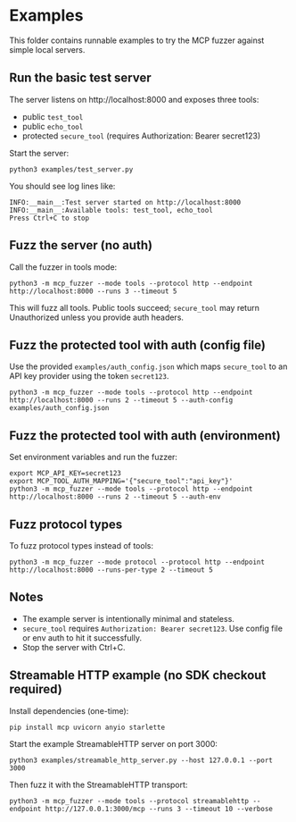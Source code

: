 Examples
========

This folder contains runnable examples to try the MCP fuzzer against simple local servers.

Run the basic test server
-------------------------

The server listens on http://localhost:8000 and exposes three tools:

- public `test_tool`
- public `echo_tool`
- protected `secure_tool` (requires Authorization: Bearer secret123)

Start the server:

```
python3 examples/test_server.py
```

You should see log lines like:

```
INFO:__main__:Test server started on http://localhost:8000
INFO:__main__:Available tools: test_tool, echo_tool
Press Ctrl+C to stop
```

Fuzz the server (no auth)
------------------------

Call the fuzzer in tools mode:

```
python3 -m mcp_fuzzer --mode tools --protocol http --endpoint http://localhost:8000 --runs 3 --timeout 5
```

This will fuzz all tools. Public tools succeed; `secure_tool` may return Unauthorized unless you provide auth headers.

Fuzz the protected tool with auth (config file)
----------------------------------------------

Use the provided `examples/auth_config.json` which maps `secure_tool` to an API key provider using the token `secret123`.

```
python3 -m mcp_fuzzer --mode tools --protocol http --endpoint http://localhost:8000 --runs 2 --timeout 5 --auth-config examples/auth_config.json
```

Fuzz the protected tool with auth (environment)
-----------------------------------------------

Set environment variables and run the fuzzer:

```
export MCP_API_KEY=secret123
export MCP_TOOL_AUTH_MAPPING='{"secure_tool":"api_key"}'
python3 -m mcp_fuzzer --mode tools --protocol http --endpoint http://localhost:8000 --runs 2 --timeout 5 --auth-env
```

Fuzz protocol types
-------------------

To fuzz protocol types instead of tools:

```
python3 -m mcp_fuzzer --mode protocol --protocol http --endpoint http://localhost:8000 --runs-per-type 2 --timeout 5
```

Notes
-----

- The example server is intentionally minimal and stateless.
- `secure_tool` requires `Authorization: Bearer secret123`. Use config file or env auth to hit it successfully.
- Stop the server with Ctrl+C.

Streamable HTTP example (no SDK checkout required)
-------------------------------------------------

Install dependencies (one-time):

```
pip install mcp uvicorn anyio starlette
```

Start the example StreamableHTTP server on port 3000:

```
python3 examples/streamable_http_server.py --host 127.0.0.1 --port 3000
```

Then fuzz it with the StreamableHTTP transport:

```
python3 -m mcp_fuzzer --mode tools --protocol streamablehttp --endpoint http://127.0.0.1:3000/mcp --runs 3 --timeout 10 --verbose
```
